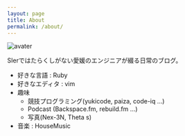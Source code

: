 ```yaml
---
layout: page
title: About
permalink: /about/
---
```


![avater](https://lh3.googleusercontent.com/nd1gnST1zXyrPQiwDB1NWSrLMPyYgf9_MtoLzFGHtbK6wD7nG6QlZeIEFgxvoDsFvm0o4TqTyFIp0o6ubg6JmuKyL6bquMO6N-2cu78lQLJYdlCZwdNpQbJjL9l1iCVvqlEUyZvjLtMW2odeVKjLIVa_ej9Q2ETmSCn2K4Rme2Uz8LViAq_YRiRf4QP0ShO4slGc8HVw9JvNPfMJgu8CAX8DfS_fZsuEIOgcqzPZyL_UAJErnWmGOaNrGZXjfrqGwBF2VvASFTai-H-P2k9PO1ddVCS-_f6-e5mjlqd-uVzH3xs9r2S3190cA9hQ6-vO___At6-cfBkrB8yPXYO6a2s-haMzT5XY4Mz66yr3O2rjaiB52ENldfioy4bqZyhcQusVqhsNTK8PgjmgSFMmGd6V28OVqXfYE7fO52W8ZX6htXD0ASvVF13gWUU04JGuGR0YtCGqAoS48fkj_la9QNceB3PFkE6bgezLcNRVuyd1NESS4bgsMwlZWN9UD7cbDJ2cOPcmy3laGnM5LqYpjRdz2qvtXh7q-4Mfpo20pAD_9rdqKDHHNgxq1djgeTIC86sFlw=w251-h220-no)

SIerではたらくしがない愛媛のエンジニアが綴る日常のブログ。

- 好きな言語 : Ruby
- 好きなエディタ : vim
- 趣味
  - 競技プログラミング(yukicode, paiza, code-iq ...)
  - Podcast (Backspace.fm, rebuild.fm ...)
  - 写真(Nex-3N, Theta s)
- 音楽 : HouseMusic

